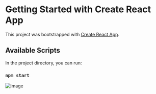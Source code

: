 # Getting Started with Create React App

This project was bootstrapped with [Create React App](https://github.com/facebook/create-react-app).

## Available Scripts

In the project directory, you can run:

### `npm start`

![image](https://user-images.githubusercontent.com/83083211/226965645-a546eba3-5abd-4a71-ae4a-10d8f8988e4f.png)


